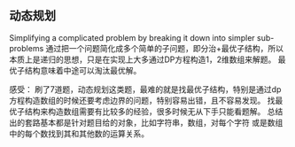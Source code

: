 
## 动态规划
Simplifying a complicated problem by breaking it down into simpler sub-problems
通过把一个问题简化成多个简单的子问题，即分治+最优子结构，所以本质上是递归的思想，只是在实现上大多通过DP方程构造1，2维数组来解题。
最优子结构意味着中途可以淘汰最优解。


感受：
    刷了7道题，动态规划这类题，最难的就是找最优子结构，特别是通过dp方程构造数组的时候还要考虑边界的问题，特别容易出错，且不容易发现。
找最优子结构来构造数组需要有比较多的经验，很多时候无从下手只能看题解。
    总结出的套路基本都是针对题目给的对象，比如字符串，数组，对每个字符 或是数组中的每个数找到其和其他数的运算关系。